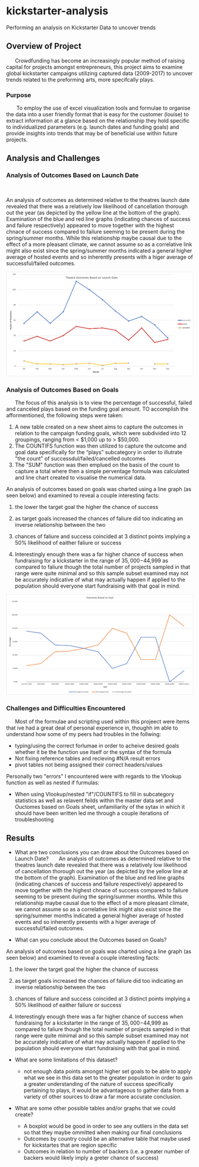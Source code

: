 # kickstarter-analysis
Performing an analysis on Kickstarter Data to uncover trends 

## Overview of Project
&nbsp;&nbsp;&nbsp;&nbsp;&nbsp;&nbsp;Crowdfunding has become an increasingly popular method of raising capital for projects amongst entrepreneurs, this project aims to examine global kickstarter campaigns utilizing captured data (2009-2017) to uncover trends related to the preforming arts, more specifcally plays.

### Purpose

&nbsp;&nbsp;&nbsp;&nbsp;&nbsp;&nbsp; To employ the use of excel visualization tools and formulae to organise the data into a 
user friendly format that is easy for the customer (louise) to extract information at a glance based on the relationship they hold specific to individualized parameters (e.g. launch dates and funding goals) and provide insights into trends that may be of beneficial use within future projects.

## Analysis and Challenges

### Analysis of Outcomes Based on Launch Date

&nbsp;&nbsp;&nbsp;&nbsp;&nbsp;&nbsp;

An analysis of outcomes as determined relative to the theatres launch date revealed that there was a relatively low likelihood of cancellation thorough out the year (as depicted by the yellow line at the bottom of the graph). Examination of the blue and red line graphs (indicating chances of success and failure respectively) appeared to move together with the highest chnace of success compared to failure seeming to be present during the spring/summer months. While this relationship maybe causal due to the effect of a more pleasant climate, we cannot assume so as a correlative link might also exist since the spring/summer months indicated a general higher average of hosted events and so inherently presents with a higer average of successful/failed outcomes.

![](resources/Theater_Outcomes_vs_Launch.png)

### Analysis of Outcomes Based on Goals
&nbsp;&nbsp;&nbsp;&nbsp;&nbsp;&nbsp;The focus of this analysis is to view the percentage of successful, failed and canceled plays based on the funding goal amount. TO accomplish the afformentioned, the following steps were taken:
   1. A new table created on a new sheet aims to capture the outcomes in relation to the campaign funding goals, which were subdivided into 12 groupings, ranging from < $1,000 up to > $50,000. 
   2. The COUNTIFS function was then utilized to capture the outcome and goal data specifically for the “plays” subcategory in order to illutrate "the count" of successdul/failed/cancelled outcomes
   3. The "SUM" function was then emplued on the basis of the count to capture a total where then a simple perventage formula was calculated and line chart created to visualise the numerical data.

An analysis of outcomes based on goals was charted using a line graph (as seen below) and examined to reveal a couple interesting facts:

1. the lower the target goal the higher the chance of success 

2. as target goals increased the chances of faliure did too indicating an inverse relationship between the two
 
3. chances of faliure and success coincided at 3 distinct points implying a 50% likelihood of eaither faliure or success

4. Interestingly enough there was a far higher chance of success when fundraising for a kickstarter in the range of $35,000-$44,999 as compared to faliure though the total number of projects sampled in that range were quite minimal and so this sample subset examined may not be accurately indicative of what may actually happen if applied to the population should everyone start fundraising with that goal in mind.

![](resources/Outcomes_vs_Goals.png)

### Challenges and Difficulties Encountered
&nbsp;&nbsp;&nbsp;&nbsp;&nbsp;&nbsp;Most of the formulae and scripting used within this projeect were items that ive had a great deal of personal experience in, thoughh im able to understand how some of my peers had troubles in the follwing:
- typing/using the correct forlumae in order to acheive desired goals whether it be the function use itself or the syntax of the formula
- Not fixing reference tables and recieving #N/A result errors
- pivot tables not being assigned their correct headers/values 

Personally two "errors" I encountered were with regards to the Vlookup function as well as nested if furmulas:
- When using Vlookup/nested "if"/COUNTIFS to fill in subcategory statistics as well as relavent feilds within the master data set and Ouctomes based on Goals sheet, unfamiliarity of the sytax in which it should have been written led me through a couple iterations of troubleshooting


## Results

- What are two conclusions you can draw about the Outcomes based on Launch Date?
&nbsp;&nbsp;&nbsp;&nbsp;&nbsp;&nbsp;An analysis of outcomes as determined relative to the theatres launch date revealed that there was a relatively low likelihood of cancellation thorough out the year (as depicted by the yellow line at the bottom of the graph). Examination of the blue and red line graphs (indicating chances of success and failure respectively) appeared to move together with the highest chnace of success compared to failure seeming to be present during the spring/summer months. While this relationship maybe causal due to the effect of a more pleasant climate, we cannot assume so as a correlative link might also exist since the spring/summer months indicated a general higher average of hosted events and so inherently presents with a higer average of successful/failed outcomes.

- What can you conclude about the Outcomes based on Goals?

An analysis of outcomes based on goals was charted using a line graph (as seen below) and examined to reveal a couple interesting facts:

   1. the lower the target goal the higher the chance of success 

   2. as target goals increased the chances of faliure did too indicating an inverse relationship between the two
 
   3. chances of faliure and success coincided at 3 distinct points implying a 50% likelihood of eaither faliure or success

   4. Interestingly enough there was a far higher chance of success when fundraising for a kickstarter in the range of $35,000-$44,999 as compared to    faliure though the total number of projects sampled in that range were quite minimal and so this sample subset examined may not be accurately indicative of what may actually happen if applied to the population should everyone start fundraising with that goal in mind.

- What are some limitations of this dataset?
  - not enough data points amongst higher set goals to be able to apply what we see in this data set to the greater population in order to gain a greater understanding of the nature of success specifically pertaining to plays, it would be advantageous to gather data from a variety of other sources to draw a far more accurate conclusion.
  
- What are some other possible tables and/or graphs that we could create?
  - A boxplot would be good in order to see any outliers in the data set so that they maybe ommitted when making our final conclusions
  - Outcomes by country could be an alternative table that maybe used for kickstartes that are region specific 
  - Outcomes in relation to number of backers (i.e. a greater number of backers would likely imply a greter chance of success) 
